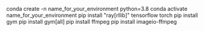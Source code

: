 conda create -n name_for_your_environment python=3.8
conda activate name_for_your_environment
pip install "ray[rllib]" tensorflow torch
pip install gym
pip install gym[all]
pip install ffmpeg
pip install imageio-ffmpeg